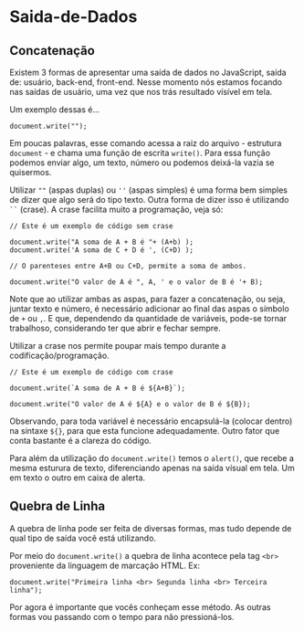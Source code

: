 # Saida-de-Dados

## Concatenação

Existem 3 formas de apresentar uma saída de dados no JavaScript, saída de: usuário, back-end, front-end.
Nesse momento nós estamos focando nas saídas de usuário, uma vez que nos trás resultado vísível em tela.

Um exemplo dessas é...

```
document.write("");
```

Em poucas palavras, esse comando acessa a raiz do arquivo - estrutura ```document``` - e chama uma função de escrita ```write()```. Para essa função podemos enviar algo, um texto, número ou podemos deixá-la vazia se quisermos.

Utilizar ```""``` (aspas duplas) ou ```''``` (aspas simples) é uma forma bem simples de dizer que algo será do tipo texto. Outra forma de dizer isso é utilizando ``` `` ``` (crase). A crase facilita muito a programação, veja só:

```
// Este é um exemplo de código sem crase

document.write("A soma de A + B é "+ (A+b) );
document.write('A soma de C + D é ', (C+D) );

// O parenteses entre A+B ou C+D, permite a soma de ambos.

document.write("O valor de A é ", A, ' e o valor de B é '+ B);
```

Note que ao utilizar ambas as aspas, para fazer a concatenação, ou seja, juntar texto e número, é necessário adicionar ao final das aspas o símbolo de ```+``` ou ```,```. E que, dependendo da quantidade de variáveis, pode-se tornar trabalhoso, considerando ter que abrir e fechar sempre.

Utilizar a crase nos permite poupar mais tempo durante a codificação/programação.


```
// Este é um exemplo de código com crase

document.write(`A soma de A + B é ${A+B}`);

document.write("O valor de A é ${A} e o valor de B é ${B});
```

Observando, para toda variável é necessário encapsulá-la (colocar dentro) na sintaxe ```${}```, para que esta funcione adequadamente. Outro fator que conta bastante é a clareza do código.

Para além da utilização do ```document.write()``` temos o ```alert()```, que recebe a mesma esturura de texto, diferenciando apenas na saída vísual em tela. Um em texto o outro em caixa de alerta.


## Quebra de Linha

A quebra de linha pode ser feita de diversas formas, mas tudo depende de qual tipo de saída você está utilizando.

Por meio do ```document.write()``` a quebra de linha acontece pela tag ```<br>``` proveniente da linguagem de marcação HTML. Ex:

```
document.write("Primeira linha <br> Segunda linha <br> Terceira linha");
```

Por agora é importante que vocês conheçam esse método. As outras formas vou passando com o tempo para não pressioná-los.



